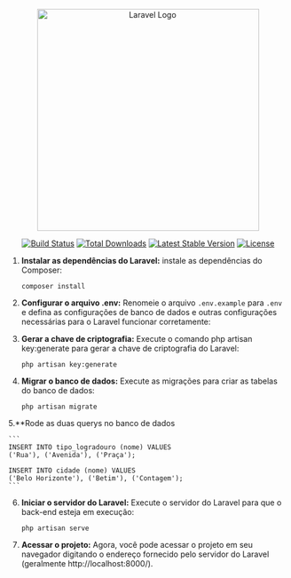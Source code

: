 <p align="center"><a href="https://laravel.com" target="_blank"><img src="https://raw.githubusercontent.com/laravel/art/master/logo-lockup/5%20SVG/2%20CMYK/1%20Full%20Color/laravel-logolockup-cmyk-red.svg" width="400" alt="Laravel Logo"></a></p>

<p align="center">
<a href="https://github.com/laravel/framework/actions"><img src="https://github.com/laravel/framework/workflows/tests/badge.svg" alt="Build Status"></a>
<a href="https://packagist.org/packages/laravel/framework"><img src="https://img.shields.io/packagist/dt/laravel/framework" alt="Total Downloads"></a>
<a href="https://packagist.org/packages/laravel/framework"><img src="https://img.shields.io/packagist/v/laravel/framework" alt="Latest Stable Version"></a>
<a href="https://packagist.org/packages/laravel/framework"><img src="https://img.shields.io/packagist/l/laravel/framework" alt="License"></a>
</p>



1. **Instalar as dependências do Laravel:** instale as dependências do Composer:

   ```
   composer install
   ```

2. **Configurar o arquivo .env:** Renomeie o arquivo `.env.example` para `.env` e defina as configurações de banco de dados e outras configurações necessárias para o Laravel funcionar corretamente:

3. **Gerar a chave de criptografia:** Execute o comando php artisan key:generate para gerar a chave de criptografia do Laravel:

    ```
    php artisan key:generate
    ```

4. **Migrar o banco de dados:** Execute as migrações para criar as tabelas do banco de dados:

   ```
   php artisan migrate
   ```
5.**Rode as duas querys no banco de dados

    ```
    INSERT INTO tipo_logradouro (nome) VALUES
    ('Rua'), ('Avenida'), ('Praça');

    INSERT INTO cidade (nome) VALUES
    ('Belo Horizonte'), ('Betim'), ('Contagem');
    ```

6. **Iniciar o servidor do Laravel:** Execute o servidor do Laravel para que o back-end esteja em execução:

   ```
   php artisan serve
   ```

7. **Acessar o projeto:** Agora, você pode acessar o projeto em seu navegador digitando o endereço fornecido pelo servidor do Laravel (geralmente http://localhost:8000/).

